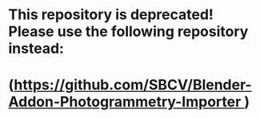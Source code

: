 # This repository is deprecated! Please use the following repository instead:
# ([https://github.com/SBCV/Blender-Addon-Photogrammetry-Importer ](https://github.com/SBCV/Blender-Addon-Photogrammetry-Importer))


